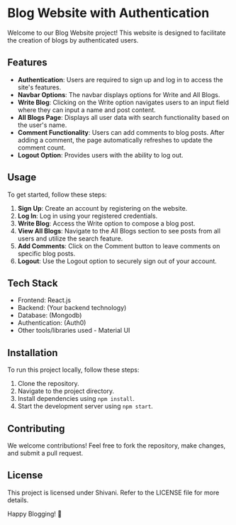 # Blog Website with Authentication

Welcome to our Blog Website project! This website is designed to facilitate the creation of blogs by authenticated users.

## Features

- **Authentication**: Users are required to sign up and log in to access the site's features.
- **Navbar Options**: The navbar displays options for Write and All Blogs.
- **Write Blog**: Clicking on the Write option navigates users to an input field where they can input a name and post content.
- **All Blogs Page**: Displays all user data with search functionality based on the user's name.
- **Comment Functionality**: Users can add comments to blog posts. After adding a comment, the page automatically refreshes to update the comment count.
- **Logout Option**: Provides users with the ability to log out.

## Usage

To get started, follow these steps:

1. **Sign Up**: Create an account by registering on the website.
2. **Log In**: Log in using your registered credentials.
3. **Write Blog**: Access the Write option to compose a blog post.
4. **View All Blogs**: Navigate to the All Blogs section to see posts from all users and utilize the search feature.
5. **Add Comments**: Click on the Comment button to leave comments on specific blog posts.
6. **Logout**: Use the Logout option to securely sign out of your account.

## Tech Stack

- Frontend: React.js
- Backend: (Your backend technology)
- Database: (Mongodb)
- Authentication: (Auth0)
- Other tools/libraries used - Material UI

## Installation

To run this project locally, follow these steps:

1. Clone the repository.
2. Navigate to the project directory.
3. Install dependencies using `npm install`.
4. Start the development server using `npm start`.

## Contributing

We welcome contributions! Feel free to fork the repository, make changes, and submit a pull request.

## License

This project is licensed under Shivani. Refer to the LICENSE file for more details.

Happy Blogging! 🚀
